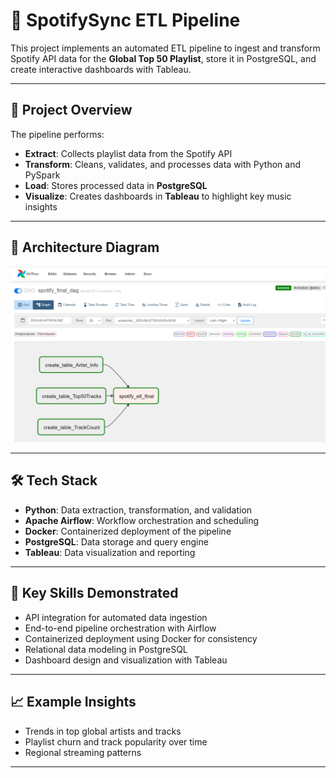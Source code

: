 # 🎵 SpotifySync ETL Pipeline

This project implements an automated ETL pipeline to ingest and transform Spotify API data for the **Global Top 50 Playlist**, store it in PostgreSQL, and create interactive dashboards with Tableau.

---

## 📌 Project Overview

The pipeline performs:
- **Extract**: Collects playlist data from the Spotify API  
- **Transform**: Cleans, validates, and processes data with Python and PySpark  
- **Load**: Stores processed data in **PostgreSQL**  
- **Visualize**: Creates dashboards in **Tableau** to highlight key music insights  

---

## 🧱 Architecture Diagram

![Architecture Diagram](docs/Data_Diagram.png)

---

## 🛠️ Tech Stack

- **Python**: Data extraction, transformation, and validation  
- **Apache Airflow**: Workflow orchestration and scheduling  
- **Docker**: Containerized deployment of the pipeline  
- **PostgreSQL**: Data storage and query engine  
- **Tableau**: Data visualization and reporting  

---

## 🎯 Key Skills Demonstrated

- API integration for automated data ingestion  
- End-to-end pipeline orchestration with Airflow  
- Containerized deployment using Docker for consistency  
- Relational data modeling in PostgreSQL  
- Dashboard design and visualization with Tableau  

---

## 📈 Example Insights

- Trends in top global artists and tracks  
- Playlist churn and track popularity over time  
- Regional streaming patterns  

---
